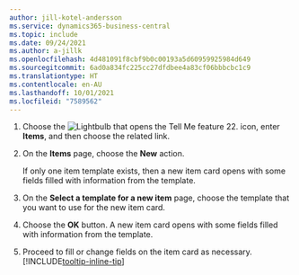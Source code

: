 ```yaml
---
author: jill-kotel-andersson
ms.service: dynamics365-business-central
ms.topic: include
ms.date: 09/24/2021
ms.author: a-jillk
ms.openlocfilehash: 4d481091f8cbf9b0c00193a5d60959925984d649
ms.sourcegitcommit: 6ad0a834fc225cc27dfdbee4a83cf06bbbcbc1c9
ms.translationtype: HT
ms.contentlocale: en-AU
ms.lasthandoff: 10/01/2021
ms.locfileid: "7589562"
---
```

1. Choose the ![Lightbulb that opens the Tell Me feature 22.](../media/ui-search/search_small.png "Tell me what you want to do") icon, enter **Items**, and then choose the related link.  
2. On the **Items** page, choose the **New** action.

    If only one item template exists, then a new item card opens with some fields filled with information from the template.
3. On the **Select a template for a new item** page, choose the template that you want to use for the new item card.
4. Choose the **OK** button. A new item card opens with some fields filled with information from the template.
5. Proceed to fill or change fields on the item card as necessary. [!INCLUDE[tooltip-inline-tip](tooltip-inline-tip_md.md)]
